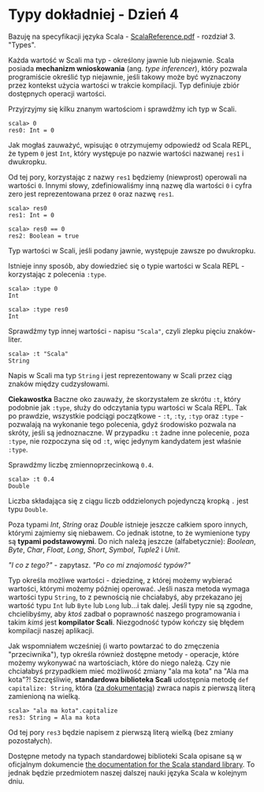Typy dokładniej - Dzień 4
=========================
Bazuję na specyfikacji języka Scala - [ScalaReference.pdf](http://www.scala-lang.org/files/archive/nightly/pdfs/ScalaReference.pdf) - rozdział 3. "Types".

Każda wartość w Scali ma typ - określony jawnie lub niejawnie. Scala posiada **mechanizm wnioskowania** (ang. *type inferencer*), który pozwala programiście określić typ niejawnie, jeśli takowy może być wyznaczony przez kontekst użycia wartości w trakcie kompilacji. Typ definiuje zbiór dostępnych operacji wartości.

Przyjrzyjmy się kilku znanym wartościom i sprawdźmy ich typ w Scali.

    scala> 0
    res0: Int = 0

Jak mogłaś zauważyć, wpisując `0` otrzymujemy odpowiedź od Scala REPL, że typem `0` jest `Int`, który występuje po nazwie wartości nazwanej `res1` i dwukropku.

Od tej pory, korzystając z nazwy `res1` będziemy (niewprost) operowali na wartości `0`. Innymi słowy, zdefiniowaliśmy inną nazwę dla wartości `0` i cyfra zero jest reprezentowana przez `0` oraz nazwę `res1`.

    scala> res0
    res1: Int = 0

    scala> res0 == 0
    res2: Boolean = true

Typ wartości w Scali, jeśli podany jawnie, występuje zawsze po dwukropku.

Istnieje inny sposób, aby dowiedzieć się o typie wartości w Scala REPL - korzystając z polecenia `:type`.

    scala> :type 0
    Int

    scala> :type res0
    Int

Sprawdźmy typ innej wartości - napisu `"Scala"`, czyli zlepku pięciu znaków-liter.

    scala> :t "Scala"
    String

Napis w Scali ma typ `String` i jest reprezentowany w Scali przez ciąg znaków między cudzysłowami.

**Ciekawostka** Baczne oko zauważy, że skorzystałem ze skrótu `:t`, który podobnie jak `:type`, służy do odczytania typu wartości w Scala REPL. Tak po prawdzie, wszystkie podciągi początkowe - `:t`, `:ty`, `:typ` oraz `:type` - pozwalają na wykonanie tego polecenia, gdyż środowisko pozwala na skróty, jeśli są jednoznaczne. W przypadku `:t` żadne inne polecenie, poza `:type`, nie rozpoczyna się od `:t`, więc jedynym kandydatem jest właśnie `:type`.

Sprawdźmy liczbę zmiennoprzecinkową `0.4`.

    scala> :t 0.4
    Double

Liczba składająca się z ciągu liczb oddzielonych pojedynczą kropką `.` jest typu `Double`.

Poza typami *Int*, *String* oraz *Double* istnieje jeszcze całkiem sporo innych, którymi zajmiemy się niebawem. Co jednak istotne, to że wymienione typy są **typami podstawowymi**. Do nich należą jeszcze (alfabetycznie): *Boolean*, *Byte*, *Char*, *Float*, *Long*, *Short*, *Symbol*, *Tuple2* i *Unit*.

*"I co z tego?"* - zapytasz. *"Po co mi znajomość typów?"*

Typ określa możliwe wartości - dziedzinę, z której możemy wybierać wartości, którymi możemy później operować. Jeśli nasza metoda wymaga wartości typu `String`, to z pewnością nie chciałabyś, aby przekazano jej wartość typu `Int` lub `Byte` lub `Long` lub...i tak dalej. Jeśli typy nie są zgodne, chcielibyśmy, aby *ktoś* zadbał o poprawność naszego programowania i takim *kimś* jest **kompilator Scali**. Niezgodność typów kończy się błędem kompilacji naszej aplikacji.

Jak wspomniałem wcześniej (i warto powtarzać to do zmęczenia "przeciwnika"), typ określa również dostępne metody - operacje, które możemy wykonywać na wartościach, które do niego należą. Czy nie chciałabyś przypadkiem mieć możliwość zmiany "ala ma kota" na "Ala ma kota"?! Szczęśliwie, **standardowa biblioteka Scali** udostępnia metodę `def capitalize: String`, która ([za dokumentacją](http://www.scala-lang.org/api/current/#scala.collection.immutable.StringOps)) zwraca napis z pierwszą literą zamienioną na wielką.

    scala> "ala ma kota".capitalize
    res3: String = Ala ma kota

Od tej pory `res3` będzie napisem z pierwszą literą wielką (bez zmiany pozostałych).

Dostępne metody na typach standardowej biblioteki Scala opisane są w oficjalnym dokumencie [the documentation for the Scala standard library](http://www.scala-lang.org/api/current/#package). To jednak będzie przedmiotem naszej dalszej nauki języka Scala w kolejnym dniu.